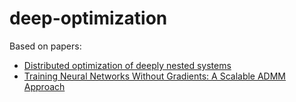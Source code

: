 # deep-optimization
Based on papers:
- [Distributed optimization of deeply nested systems](https://arxiv.org/pdf/1212.5921.pdf)
- [Training Neural Networks Without Gradients: A Scalable ADMM Approach](http://proceedings.mlr.press/v48/taylor16.pdf)
